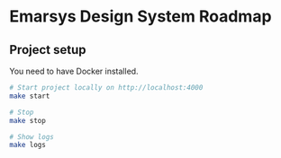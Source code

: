 # Emarsys Design System Roadmap

## Project setup

You need to have Docker installed.

``` bash
# Start project locally on http://localhost:4000
make start

# Stop
make stop

# Show logs
make logs
```
